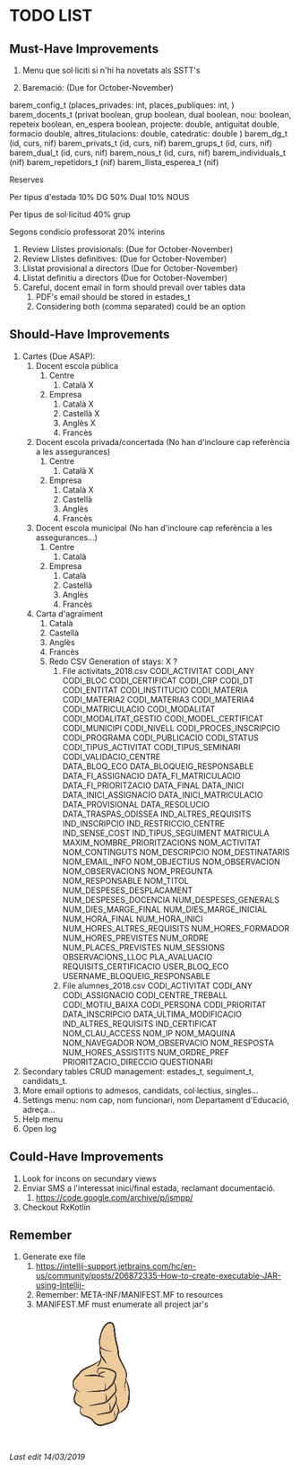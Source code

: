 # TODO LIST

## Must-Have Improvements

1. Menu que sol·liciti si n'hi ha novetats als SSTT's

1. Baremació: (Due for October-November)

barem_config_t (places_privades: int, places_publiques: int, )
barem_docents_t (privat boolean, grup boolean, dual boolean, nou: boolean, repeteix boolean, en_espera boolean, projecte: double, antiguitat double, formacio double, altres_titulacions: double, catedratic: double )
barem_dg_t (id, curs, nif)
barem_privats_t (id, curs, nif)
barem_grups_t (id, curs, nif)
barem_dual_t (id, curs, nif)
barem_nous_t (id, curs, nif)
barem_individuals_t (nif)
barem_repetidors_t (nif)
barem_llista_esperea_t (nif)

Reserves

Per tipus d'estada
10% DG
50% Dual
10% NOUS

Per tipus de sol·licitud
40% grup

Segons condicio professorat
20% interins

1. Review Llistes provisionals: (Due for October-November)
1. Review Llistes definitives: (Due for October-November)
1. Llistat provisional a directors (Due for October-November)
1. Llistat definitiu a directors (Due for October-November)
1. Careful, docent email in form should prevail over tables data
    1. PDF's email should be stored in estades_t
    1. Considering both (comma separated) could be an option
    
## Should-Have Improvements

1. Cartes (Due ASAP): 
    1. Docent escola pública
        1. Centre
            1. Català X
        1. Empresa
            1. Català X
            1. Castellà X
            1. Anglès X
            1. Francès
    1. Docent escola privada/concertada (No han d'incloure cap referència a les assegurances)
        1. Centre
            1. Català X
        1. Empresa
            1. Català X
            1. Castellà
            1. Anglès
            1. Francès
    1. Docent escola municipal (No han d'incloure cap referència a les assegurances...)
        1. Centre
            1. Català
        1. Empresa
            1. Català
            1. Castellà
            1. Anglès
            1. Francès
    1. Carta d'agraïment
        1. Català
        1. Castellà
        1. Anglès
        1. Francès
        1. Redo CSV Generation of stays:  X ?
           1. File activitats_2018.csv
           CODI_ACTIVITAT
           CODI_ANY
           CODI_BLOC
           CODI_CERTIFICAT
           CODI_CRP
           CODI_DT
           CODI_ENTITAT
           CODI_INSTITUCIO
           CODI_MATERIA
           CODI_MATERIA2
           CODI_MATERIA3
           CODI_MATERIA4
           CODI_MATRICULACIO
           CODI_MODALITAT
           CODI_MODALITAT_GESTIO
           CODI_MODEL_CERTIFICAT
           CODI_MUNICIPI
           CODI_NIVELL
           CODI_PROCES_INSCRIPCIO
           CODI_PROGRAMA
           CODI_PUBLICACIO
           CODI_STATUS
           CODI_TIPUS_ACTIVITAT
           CODI_TIPUS_SEMINARI
           CODI_VALIDACIO_CENTRE	
           DATA_BLOQ_ECO
           DATA_BLOQUEIG_RESPONSABLE
           DATA_FI_ASSIGNACIO
           DATA_FI_MATRICULACIO
           DATA_FI_PRIORITZACIO
           DATA_FINAL
           DATA_INICI
           DATA_INICI_ASSIGNACIO
           DATA_INICI_MATRICULACIO
           DATA_PROVISIONAL
           DATA_RESOLUCIO
           DATA_TRASPAS_ODISSEA
           IND_ALTRES_REQUISITS
           IND_INSCRIPCIO
           IND_RESTRICCIO_CENTRE
           IND_SENSE_COST
           IND_TIPUS_SEGUIMENT
           MATRICULA
           MAXIM_NOMBRE_PRIORITZACIONS
           NOM_ACTIVITAT
           NOM_CONTINGUTS
           NOM_DESCRIPCIO
           NOM_DESTINATARIS
           NOM_EMAIL_INFO
           NOM_OBJECTIUS
           NOM_OBSERVACION
           NOM_OBSERVACIONS
           NOM_PREGUNTA
           NOM_RESPONSABLE
           NOM_TITOL
           NUM_DESPESES_DESPLACAMENT
           NUM_DESPESES_DOCENCIA
           NUM_DESPESES_GENERALS
           NUM_DIES_MARGE_FINAL
           NUM_DIES_MARGE_INICIAL
           NUM_HORA_FINAL
           NUM_HORA_INICI
           NUM_HORES_ALTRES_REQUISITS
           NUM_HORES_FORMADOR
           NUM_HORES_PREVISTES
           NUM_ORDRE
           NUM_PLACES_PREVISTES
           NUM_SESSIONS
           OBSERVACIONS_LLOC
           PLA_AVALUACIO
           REQUISITS_CERTIFICACIO
           USER_BLOQ_ECO
           USERNAME_BLOQUEIG_RESPONSABLE
           1. File alumnes_2018.csv
           CODI_ACTIVITAT
           CODI_ANY
           CODI_ASSIGNACIO
           CODI_CENTRE_TREBALL
           CODI_MOTIU_BAIXA
           CODI_PERSONA
           CODI_PRIORITAT
           DATA_INSCRIPCIO
           DATA_ULTIMA_MODIFICACIO
           IND_ALTRES_REQUISITS
           IND_CERTIFICAT
           NOM_CLAU_ACCESS
           NOM_IP
           NOM_MAQUINA
           NOM_NAVEGADOR
           NOM_OBSERVACIO
           NOM_RESPOSTA
           NUM_HORES_ASSISTITS
           NUM_ORDRE_PREF
           PRIORITZACIO_DIRECCIO
           QUESTIONARI
1. Secondary tables CRUD management: estades_t, seguiment_t, candidats_t.
1. More email options to admesos, candidats, col·lectius, singles...
1. Settings menu: nom cap, nom funcionari, nom Departament d'Educació, adreça...
1. Help menu
1. Open log

## Could-Have Improvements

1. Look for incons on secundary views
1. Enviar SMS a l'interessat inici/final estada, reclamant documentació.
    1. https://code.google.com/archive/p/jsmpp/
1. Checkout RxKotlin

## Remember

1. Generate exe file
    1. https://intellij-support.jetbrains.com/hc/en-us/community/posts/206872335-How-to-create-executable-JAR-using-Intellij-
    1. Remember: META-INF/MANIFEST.MF to resources
    1. MANIFEST.MF must enumerate all project jar's
![Thumb Up](./thumb_up.jpg)

###### Last edit 14/03/2019
